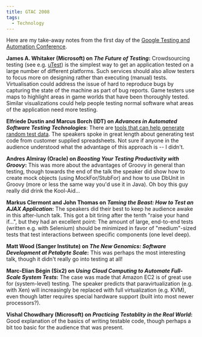 ```yaml
---
title: GTAC 2008
tags:
  - Technology
---
```


Here are my take-away notes from the first day of the [Google Testing and Automation Conference](http://googletesting.blogspot.com/2008/04/gtac-2008-in-seattle.html).

**James A. Whitaker (Microsoft) on _The Future of Testing_:** Crowdsourcing testing (see e.g. [uTest](http://www.utest.com/)) is the simplest way to get an application tested on a large number of different platforms. Such services should also allow testers to focus more on designing rather than executing (manual) tests. Virtualisation could address the issue of hard to reproduce bugs by capturing the state of the machine as part of bug reports. Game testers use maps to highlight areas in game worlds that have been thoroughly tested. Similar visualizations could help people testing normal software what areas of the application need more testing.

**Elfriede Dustin and Marcus Borch (IDT) on _Advances in Automated Software Testing Technologies_**: There are [tools that can help generate random test data](http://generatedata.com/). The speakers spoke in great length about generating test code from customer supplied spreadsheets. Not sure if anyone in the audience understood what the advantage of this approach is -- I didn't.

**Andres Almiray (Oracle) on _Boosting Your Testing Productivity with Groovy_:** This was more about the advantages of Groovy in general than testing, though towards the end of the talk the speaker did show how to create mock objects (using MockFor/StubFor) and how to use DbUnit in Groovy (more or less the same way you'd use it in Java). Oh boy this guy really did drink the Kool-Aid...

**Markus Clermont and John Thomas on _Taming the Beast: How to Test an AJAX Application_:** The speakers did their best to keep he audience awake in this after-lunch talk. This got a bit tiring after the tenth "raise your hand if...", but they had an excellent point: The amount of large, end-to-end tests (written e.g. with Selenium) should be minimized in favor of "medium"-sized tests that test interactions between specific components (one level deep).

**Matt Wood (Sanger Institute) on _The New Genomics: Software Development at Petabyte Scale_:** This was perhaps the most interesting talk, though it didn't really go into testing at all!

**Marc-Elian Bégin (Six2) on _Using Cloud Computing to Automate Full-Scale System Tests_:** The case was made that Amazon EC2 is of great use for (system-level) testing. The speaker predicts that paravirtualization (e.g. with Xen) will increasingly be replaced with full virtualization (e.g. KVM), even though latter requires special hardware support (built into most newer processors?).

**Vishal Chowdhary (Microsoft) on _Practicing Testablity in the Real World_:** Good explanation of the basics of writing testable code, though perhaps a bit too basic for the audience that was present.

